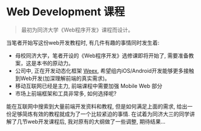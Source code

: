 # Web Development 课程

> 最初为同济大学《Web程序开发》课程而设计。

当笔者开始写这份web开发教程时, 有几件有趣的事情同时发生着:

* 母校同济大学，笔者开设的《Web程序开发》选修课即将开始了, 需要准备教案，这是本书的原动力。
* 公司中, 正在开发动态化框架 [Weex](https://weex.apache.org/cn/), 希望组内iOS/Android开发能够更多接触到Web开发(加深理解前端的真实需求)。
* 移动互联网已经是主力, 前端课程中需要加强 Mobile Web 部分
* 市场上前端框架和工具非常多, 如何选择呢?

能在互联网中搜索到大量前端开发资料和教程, 但是如何满足上面的需求, 给出一份足够简炼有效的教程就成为了一个比较紧迫的事情.
在试着为同济大三的同学讲解了几节web开发课程后, 我对原有的大纲做了一些调整, 期待结果...
